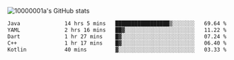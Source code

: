 ![10000001a's GitHub stats](https://github-readme-stats.vercel.app/api?username=10000001a&show_icons=true&theme=onedark&count_private=true)

<!-- [![Top Langs](https://github-readme-stats.vercel.app/api/top-langs/?username=10000001a&layout=compact&theme=onedark&langs_count=5)](https://github.com/anuraghazra/github-readme-stats) -->
<!--
**10000001a/10000001a** is a ✨ _special_ ✨ repository because its `README.md` (this file) appears on your GitHub profile.

Here are some ideas to get you started:

- 🔭 I’m currently working on ...
- 🌱 I’m currently learning ...
- 👯 I’m looking to collaborate on ...
- 🤔 I’m looking for help with ...
- 💬 Ask me about ...
- 📫 How to reach me: ...
- 😄 Pronouns: ...
- ⚡ Fun fact: ...
-->

<!--START_SECTION:waka-->

```txt
Java              14 hrs 5 mins   █████████████████▒░░░░░░░   69.64 %
YAML              2 hrs 16 mins   ██▓░░░░░░░░░░░░░░░░░░░░░░   11.22 %
Dart              1 hr 27 mins    █▓░░░░░░░░░░░░░░░░░░░░░░░   07.24 %
C++               1 hr 17 mins    █▓░░░░░░░░░░░░░░░░░░░░░░░   06.40 %
Kotlin            40 mins         ▓░░░░░░░░░░░░░░░░░░░░░░░░   03.33 %
```

<!--END_SECTION:waka-->
